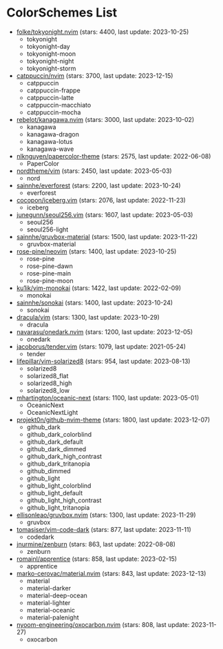 
ColorSchemes List
=================
  
- [folke/tokyonight.nvim](https://github.com/folke/tokyonight.nvim) (stars: 4400, last update: 2023-10-25)  
  - tokyonight  
  - tokyonight-day  
  - tokyonight-moon  
  - tokyonight-night  
  - tokyonight-storm  
- [catppuccin/nvim](https://github.com/catppuccin/nvim) (stars: 3700, last update: 2023-12-15)  
  - catppuccin  
  - catppuccin-frappe  
  - catppuccin-latte  
  - catppuccin-macchiato  
  - catppuccin-mocha  
- [rebelot/kanagawa.nvim](https://github.com/rebelot/kanagawa.nvim) (stars: 3000, last update: 2023-10-02)  
  - kanagawa  
  - kanagawa-dragon  
  - kanagawa-lotus  
  - kanagawa-wave  
- [nlknguyen/papercolor-theme](https://github.com/nlknguyen/papercolor-theme) (stars: 2575, last update: 2022-06-08)  
  - PaperColor  
- [nordtheme/vim](https://github.com/nordtheme/vim) (stars: 2450, last update: 2023-05-03)  
  - nord  
- [sainnhe/everforest](https://github.com/sainnhe/everforest) (stars: 2200, last update: 2023-10-24)  
  - everforest  
- [cocopon/iceberg.vim](https://github.com/cocopon/iceberg.vim) (stars: 2076, last update: 2022-11-23)  
  - iceberg  
- [junegunn/seoul256.vim](https://github.com/junegunn/seoul256.vim) (stars: 1607, last update: 2023-05-03)  
  - seoul256  
  - seoul256-light  
- [sainnhe/gruvbox-material](https://github.com/sainnhe/gruvbox-material) (stars: 1500, last update: 2023-11-22)  
  - gruvbox-material  
- [rose-pine/neovim](https://github.com/rose-pine/neovim) (stars: 1400, last update: 2023-10-25)  
  - rose-pine  
  - rose-pine-dawn  
  - rose-pine-main  
  - rose-pine-moon  
- [ku1ik/vim-monokai](https://github.com/ku1ik/vim-monokai) (stars: 1422, last update: 2022-02-09)  
  - monokai  
- [sainnhe/sonokai](https://github.com/sainnhe/sonokai) (stars: 1400, last update: 2023-10-24)  
  - sonokai  
- [dracula/vim](https://github.com/dracula/vim) (stars: 1300, last update: 2023-10-29)  
  - dracula  
- [navarasu/onedark.nvim](https://github.com/navarasu/onedark.nvim) (stars: 1200, last update: 2023-12-05)  
  - onedark  
- [jacoborus/tender.vim](https://github.com/jacoborus/tender.vim) (stars: 1079, last update: 2021-05-24)  
  - tender  
- [lifepillar/vim-solarized8](https://github.com/lifepillar/vim-solarized8) (stars: 954, last update: 2023-08-13)  
  - solarized8  
  - solarized8_flat  
  - solarized8_high  
  - solarized8_low  
- [mhartington/oceanic-next](https://github.com/mhartington/oceanic-next) (stars: 1100, last update: 2023-05-01)  
  - OceanicNext  
  - OceanicNextLight  
- [projekt0n/github-nvim-theme](https://github.com/projekt0n/github-nvim-theme) (stars: 1800, last update: 2023-12-07)  
  - github_dark  
  - github_dark_colorblind  
  - github_dark_default  
  - github_dark_dimmed  
  - github_dark_high_contrast  
  - github_dark_tritanopia  
  - github_dimmed  
  - github_light  
  - github_light_colorblind  
  - github_light_default  
  - github_light_high_contrast  
  - github_light_tritanopia  
- [ellisonleao/gruvbox.nvim](https://github.com/ellisonleao/gruvbox.nvim) (stars: 1300, last update: 2023-11-29)  
  - gruvbox  
- [tomasiser/vim-code-dark](https://github.com/tomasiser/vim-code-dark) (stars: 877, last update: 2023-11-11)  
  - codedark  
- [jnurmine/zenburn](https://github.com/jnurmine/zenburn) (stars: 863, last update: 2022-08-08)  
  - zenburn  
- [romainl/apprentice](https://github.com/romainl/apprentice) (stars: 858, last update: 2023-02-15)  
  - apprentice  
- [marko-cerovac/material.nvim](https://github.com/marko-cerovac/material.nvim) (stars: 843, last update: 2023-12-13)  
  - material  
  - material-darker  
  - material-deep-ocean  
  - material-lighter  
  - material-oceanic  
  - material-palenight  
- [nyoom-engineering/oxocarbon.nvim](https://github.com/nyoom-engineering/oxocarbon.nvim) (stars: 808, last update: 2023-11-27)  
  - oxocarbon